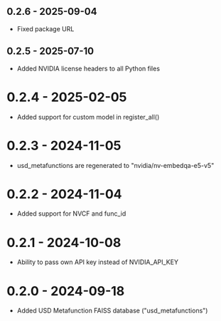 ## 0.2.6 - 2025-09-04
- Fixed package URL

## 0.2.5 - 2025-07-10
- Added NVIDIA license headers to all Python files


# 0.2.4 - 2025-02-05
- Added support for custom model in register_all()

# 0.2.3 - 2024-11-05
- usd_metafunctions are regenerated to "nvidia/nv-embedqa-e5-v5"

# 0.2.2 - 2024-11-04
- Added support for NVCF and func_id

# 0.2.1 - 2024-10-08
- Ability to pass own API key instead of NVIDIA_API_KEY

# 0.2.0 - 2024-09-18
- Added USD Metafunction FAISS database ("usd_metafunctions")

